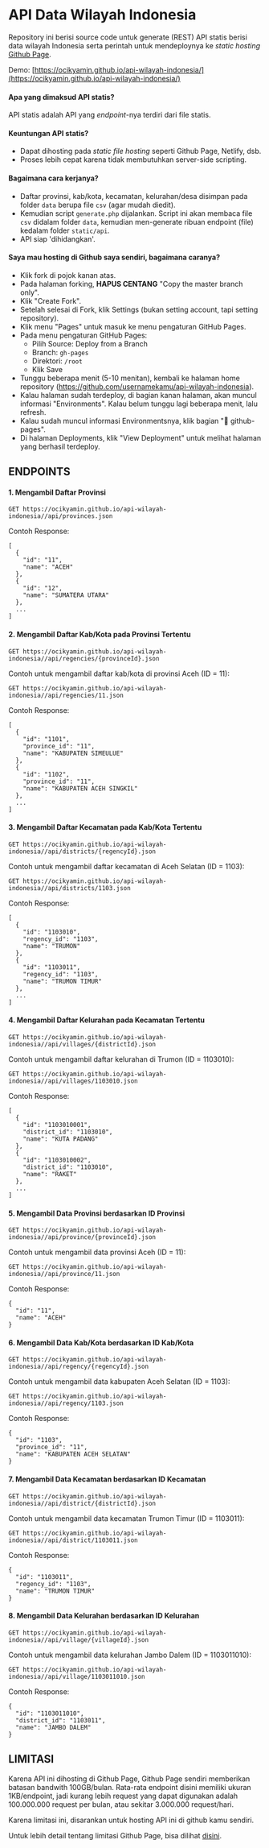 API Data Wilayah Indonesia
==========================

Repository ini berisi source code untuk generate (REST) API statis berisi data wilayah Indonesia
serta perintah untuk mendeploynya ke _static hosting_ [Github Page](https://pages.github.com/).

Demo: [https://ocikyamin.github.io/api-wilayah-indonesia/](https://ocikyamin.github.io/api-wilayah-indonesia/)

#### Apa yang dimaksud API statis? 

API statis adalah API yang _endpoint_-nya terdiri dari file statis.

#### Keuntungan API statis?

* Dapat dihosting pada _static file hosting_ seperti Github Page, Netlify, dsb.
* Proses lebih cepat karena tidak membutuhkan server-side scripting.

#### Bagaimana cara kerjanya?

* Daftar provinsi, kab/kota, kecamatan, kelurahan/desa disimpan pada folder `data` berupa file `csv` (agar mudah diedit).
* Kemudian script `generate.php` dijalankan. Script ini akan membaca file `csv` didalam folder `data`, kemudian men-generate ribuan endpoint (file) kedalam folder `static/api`.
* API siap 'dihidangkan'.

#### Saya mau hosting di Github saya sendiri, bagaimana caranya?

* Klik fork di pojok kanan atas.
* Pada halaman forking, **HAPUS CENTANG** "Copy the master branch only".
* Klik "Create Fork".
* Setelah selesai di Fork, klik Settings (bukan setting account, tapi setting repository).
* Klik menu "Pages" untuk masuk ke menu pengaturan GitHub Pages.
* Pada menu pengaturan GitHub Pages:
  * Pilih Source: Deploy from a Branch
  * Branch: `gh-pages`
  * Direktori: `/root`
  * Klik Save
* Tunggu beberapa menit (5-10 menitan), kembali ke halaman home repository (https://github.com/usernamekamu/api-wilayah-indonesia).
* Kalau halaman sudah terdeploy, di bagian kanan halaman, akan muncul informasi "Environments". Kalau belum tunggu lagi beberapa menit, lalu refresh.
* Kalau sudah muncul informasi Environmentsnya, klik bagian "🚀 github-pages".
* Di halaman Deployments, klik "View Deployment" untuk melihat halaman yang berhasil terdeploy.

## ENDPOINTS

#### 1. Mengambil Daftar Provinsi

```
GET https://ocikyamin.github.io/api-wilayah-indonesia//api/provinces.json
```

Contoh Response:

```
[
  {
    "id": "11",
    "name": "ACEH"
  },
  {
    "id": "12",
    "name": "SUMATERA UTARA"
  },
  ...
]
```

#### 2. Mengambil Daftar Kab/Kota pada Provinsi Tertentu

```
GET https://ocikyamin.github.io/api-wilayah-indonesia//api/regencies/{provinceId}.json
```

Contoh untuk mengambil daftar kab/kota di provinsi Aceh (ID = 11):

```
GET https://ocikyamin.github.io/api-wilayah-indonesia//api/regencies/11.json
```

Contoh Response:

```
[
  {
    "id": "1101",
    "province_id": "11",
    "name": "KABUPATEN SIMEULUE"
  },
  {
    "id": "1102",
    "province_id": "11",
    "name": "KABUPATEN ACEH SINGKIL"
  },
  ...
]
```

#### 3. Mengambil Daftar Kecamatan pada Kab/Kota Tertentu

```
GET https://ocikyamin.github.io/api-wilayah-indonesia//api/districts/{regencyId}.json
```

Contoh untuk mengambil daftar kecamatan di Aceh Selatan (ID = 1103):

```
GET https://ocikyamin.github.io/api-wilayah-indonesia//api/districts/1103.json
```

Contoh Response:

```
[
  {
    "id": "1103010",
    "regency_id": "1103",
    "name": "TRUMON"
  },
  {
    "id": "1103011",
    "regency_id": "1103",
    "name": "TRUMON TIMUR"
  },
  ...
]
```

#### 4. Mengambil Daftar Kelurahan pada Kecamatan Tertentu

```
GET https://ocikyamin.github.io/api-wilayah-indonesia//api/villages/{districtId}.json
```

Contoh untuk mengambil daftar kelurahan di Trumon (ID = 1103010):

```
GET https://ocikyamin.github.io/api-wilayah-indonesia//api/villages/1103010.json
```

Contoh Response:

```
[
  {
    "id": "1103010001",
    "district_id": "1103010",
    "name": "KUTA PADANG"
  },
  {
    "id": "1103010002",
    "district_id": "1103010",
    "name": "RAKET"
  },
  ...
]
```

#### 5. Mengambil Data Provinsi berdasarkan ID Provinsi

```
GET https://ocikyamin.github.io/api-wilayah-indonesia//api/province/{provinceId}.json
```

Contoh untuk mengambil data provinsi Aceh (ID = 11):

```
GET https://ocikyamin.github.io/api-wilayah-indonesia//api/province/11.json
```

Contoh Response:

```
{
  "id": "11",
  "name": "ACEH"
}
```

#### 6. Mengambil Data Kab/Kota berdasarkan ID Kab/Kota

```
GET https://ocikyamin.github.io/api-wilayah-indonesia//api/regency/{regencyId}.json
```

Contoh untuk mengambil data kabupaten Aceh Selatan (ID = 1103):

```
GET https://ocikyamin.github.io/api-wilayah-indonesia//api/regency/1103.json
```

Contoh Response:

```
{
  "id": "1103",
  "province_id": "11",
  "name": "KABUPATEN ACEH SELATAN"
}
```

#### 7. Mengambil Data Kecamatan berdasarkan ID Kecamatan

```
GET https://ocikyamin.github.io/api-wilayah-indonesia//api/district/{districtId}.json
```

Contoh untuk mengambil data kecamatan Trumon Timur (ID = 1103011):

```
GET https://ocikyamin.github.io/api-wilayah-indonesia//api/district/1103011.json
```

Contoh Response:

```
{
  "id": "1103011",
  "regency_id": "1103",
  "name": "TRUMON TIMUR"
}
```

#### 8. Mengambil Data Kelurahan berdasarkan ID Kelurahan

```
GET https://ocikyamin.github.io/api-wilayah-indonesia//api/village/{villageId}.json
```

Contoh untuk mengambil data kelurahan Jambo Dalem (ID = 1103011010):

```
GET https://ocikyamin.github.io/api-wilayah-indonesia//api/village/1103011010.json
```

Contoh Response:

```
{
  "id": "1103011010",
  "district_id": "1103011",
  "name": "JAMBO DALEM"
}
```

## LIMITASI

Karena API ini dihosting di Github Page, Github Page sendiri memberikan batasan bandwith 100GB/bulan. Rata-rata endpoint disini memiliki ukuran 1KB/endpoint, jadi kurang lebih request yang dapat digunakan adalah 100.000.000 request per bulan, atau sekitar 3.000.000 request/hari.

Karena limitasi ini, disarankan untuk hosting API ini di github kamu sendiri.

Untuk lebih detail tentang limitasi Github Page, bisa dilihat [disini](https://help.github.com/en/articles/about-github-pages#usage-limits).
